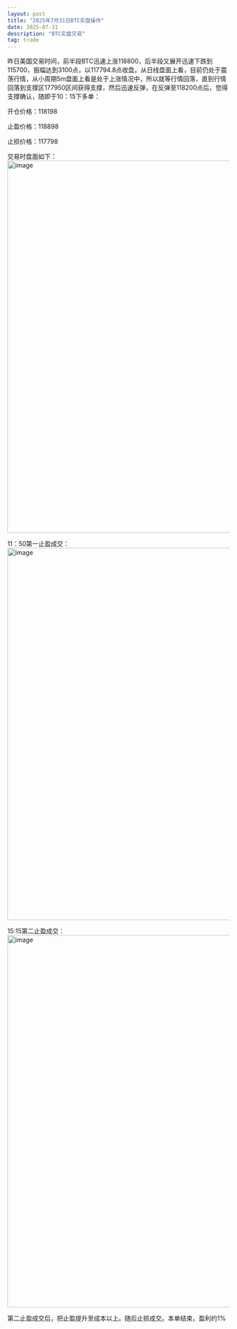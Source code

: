 ```yaml
---
layout: post
title: "2025年7月31日BTC实盘操作"
date: 2025-07-31
description: "BTC实盘交易"
tag: trade
---  
```

昨日美国交易时间，前半段BTC迅速上涨118800，后半段又展开迅速下跌到115700，振幅达到3100点，以117794.8点收盘。从日线盘面上看，目前仍处于震荡行情，从小周期5m盘面上看是处于上涨情况中，所以就等行情回落，直到行情回落到支撑区177950区间获得支撑，然后迅速反弹，在反弹至118200点后，觉得支撑确认，随即于10：15下多单：

开仓价格：118198

止盈价格：118898

止损价格：117798

交易时盘面如下：
<img width="1704" height="843" alt="image" src="https://github.com/user-attachments/assets/c4199ba3-3286-4380-8d09-58414e9eedba" />

11：50第一止盈成交：
<img width="1704" height="843" alt="image" src="https://github.com/user-attachments/assets/0359728d-def0-427f-963b-7663d3e6371b" />

15:15第二止盈成交：
<img width="1704" height="843" alt="image" src="https://github.com/user-attachments/assets/261ed37b-b49c-4a67-8527-b607be80c315" />

第二止盈成交后，把止盈提升至成本以上。随后止损成交。本单结束，盈利约1%

